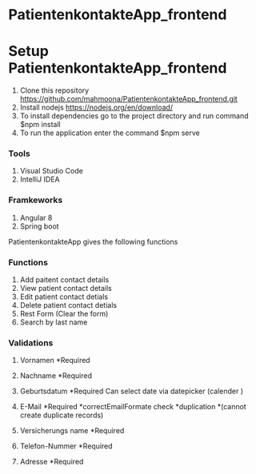 # PatientenkontakteApp_frontend

# Setup PatientenkontakteApp_frontend

1) Clone this repository https://github.com/mahmoona/PatientenkontakteApp_frontend.git
2) Install nodejs https://nodejs.org/en/download/ 
3) To install dependencies go to the project directory and run command $npm install
4) To run the application enter the command  $npm serve

### Tools
1) Visual Studio Code 
2) IntelliJ IDEA

### Framkeworks 
 1) Angular 8
 2) Spring boot 


 PatientenkontakteApp gives the following functions
 ### Functions
 1) Add paitent contact details
 2) View patient contact details 
 3) Edit  patient contact detials 
 4) Delete patient contact detials
 5) Rest Form (Clear the form)
 6) Search by last name
 
 ### Validations 
   1) Vornamen  *Required

  2)  Nachname *Required 

  3)  Geburtsdatum *Required Can select date via datepicker (calender )

  4) E-Mail    *Required *correctEmailFormate   check *duplication *(cannot create duplicate records)

  5) Versicherungs name  *Required 

  6) Telefon-Nummer *Required 

  7)  Adresse      *Required 



